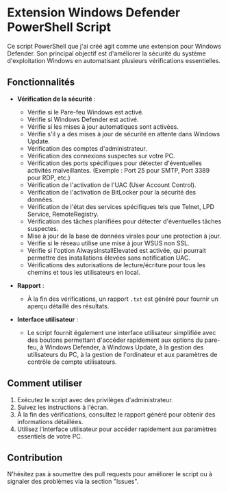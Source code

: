 # Extension Windows Defender PowerShell Script

Ce script PowerShell que j'ai créé agit comme une extension pour Windows Defender. Son principal objectif est d'améliorer la sécurité du système d'exploitation Windows en automatisant plusieurs vérifications essentielles.

## Fonctionnalités

- **Vérification de la sécurité** :
    - Vérifie si le Pare-feu Windows est activé.
    - Vérifie si Windows Defender est activé.
    - Vérifie si les mises à jour automatiques sont activées.
    - Vérifie s'il y a des mises à jour de sécurité en attente dans Windows Update.
    - Vérification des comptes d'administrateur.
    - Vérification des connexions suspectes sur votre PC.
    - Vérification des ports spécifiques pour détecter d'éventuelles activités malveillantes. (Exemple : Port 25 pour SMTP, Port 3389 pour RDP, etc.)
    - Vérification de l'activation de l'UAC (User Account Control).
    - Vérification de l'activation de BitLocker pour la sécurité des données.
    - Vérification de l'état des services spécifiques tels que Telnet, LPD Service, RemoteRegistry.
    - Vérification des tâches planifiées pour détecter d'éventuelles tâches suspectes.
    - Mise à jour de la base de données virales pour une protection à jour.
    - Vérifie si le réseau utilise une mise à jour WSUS non SSL.
    - Vérifie si l'option AlwaysInstallElevated est activée, qui pourrait permettre des installations élevées sans notification UAC.
    - Vérifications des autorisations de lecture/écriture pour tous les chemins et tous les utilisateurs en local.

- **Rapport** :
    - À la fin des vérifications, un rapport `.txt` est généré pour fournir un aperçu détaillé des résultats.

- **Interface utilisateur** :
    - Le script fournit également une interface utilisateur simplifiée avec des boutons permettant d'accéder rapidement aux options du pare-feu, à Windows Defender, à Windows Update, à la gestion des utilisateurs du PC, à la gestion de l'ordinateur et aux paramètres de contrôle de compte utilisateurs.

## Comment utiliser

1. Exécutez le script avec des privilèges d'administrateur.
2. Suivez les instructions à l'écran.
3. À la fin des vérifications, consultez le rapport généré pour obtenir des informations détaillées.
4. Utilisez l'interface utilisateur pour accéder rapidement aux paramètres essentiels de votre PC.

## Contribution

N'hésitez pas à soumettre des pull requests pour améliorer le script ou à signaler des problèmes via la section "Issues".

